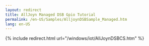 ```yaml
---
layout: redirect
title: AllJoyn Managed DSB Gpio Tutorial
permalink: /en-US/Samples/AlljoynDSBSample_Managed.htm
lang: en-US
---
```


{% include redirect.html url="/windows/iot/AllJoynDSBCS.htm" %}